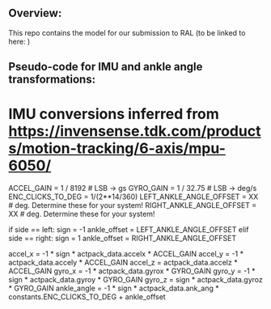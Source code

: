 ## Overview:
This repo contains the model for our submission to RAL (to be linked to here: )


## Pseudo-code for IMU and ankle angle transformations:

# IMU conversions inferred from https://invensense.tdk.com/products/motion-tracking/6-axis/mpu-6050/
ACCEL_GAIN = 1 / 8192  # LSB -> gs
GYRO_GAIN = 1 / 32.75  # LSB -> deg/s
ENC_CLICKS_TO_DEG = 1/(2**14/360)
LEFT_ANKLE_ANGLE_OFFSET = XX  # deg. Determine these for your system!
RIGHT_ANKLE_ANGLE_OFFSET = XX  # deg. Determine these for your system!

if side == left:
    sign = -1
    ankle_offset = LEFT_ANKLE_ANGLE_OFFSET
elif side == right:
    sign = 1
    ankle_offset = RIGHT_ANKLE_ANGLE_OFFSET

accel_x = -1 * sign * actpack_data.accelx * ACCEL_GAIN
accel_y = -1 * actpack_data.accely * ACCEL_GAIN
accel_z = actpack_data.accelz * ACCEL_GAIN
gyro_x = -1 * actpack_data.gyrox * GYRO_GAIN
gyro_y = -1 * sign * actpack_data.gyroy * GYRO_GAIN
gyro_z = sign * actpack_data.gyroz * GYRO_GAIN
ankle_angle = -1 * sign * actpack_data.ank_ang * constants.ENC_CLICKS_TO_DEG + ankle_offset


